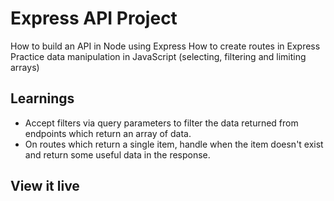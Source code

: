 # Express API Project

How to build an API in Node using Express
How to create routes in Express
Practice data manipulation in JavaScript (selecting, filtering and limiting arrays)

## Learnings

- Accept filters via query parameters to filter the data returned from endpoints which return an array of data.
- On routes which return a single item, handle when the item doesn't exist and return some useful data in the response.

## View it live


